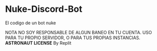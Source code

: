 # Nuke-Discord-Bot

El codigo de un bot nuke

NOTA NO SOY RESPONSABLE DE ALGUN BANEO EN TU CUENTA.
USO PARA TU PROPIO SERVIDOR, O PARA TUS PROPIAS INSTANCIAS.
**ASTRONAUT LICENSE**
By Replit
